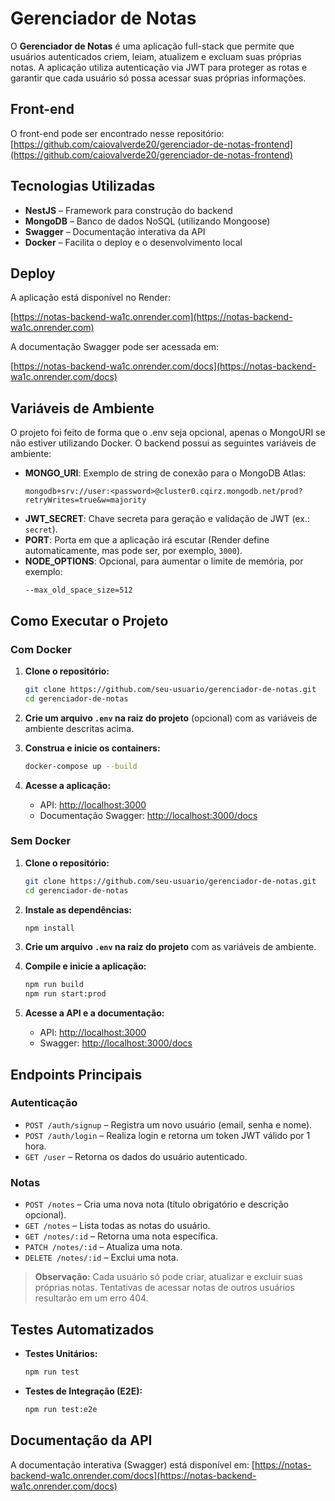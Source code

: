 # Gerenciador de Notas

O **Gerenciador de Notas** é uma aplicação full-stack que permite que usuários autenticados criem, leiam, atualizem e excluam suas próprias notas. A aplicação utiliza autenticação via JWT para proteger as rotas e garantir que cada usuário só possa acessar suas próprias informações.

## Front-end
O front-end pode ser encontrado nesse repositório:
[https://github.com/caiovalverde20/gerenciador-de-notas-frontend](https://github.com/caiovalverde20/gerenciador-de-notas-frontend)

## Tecnologias Utilizadas

- **NestJS** – Framework para construção do backend
- **MongoDB** – Banco de dados NoSQL (utilizando Mongoose)
- **Swagger** – Documentação interativa da API
- **Docker** – Facilita o deploy e o desenvolvimento local

## Deploy

A aplicação está disponível no Render:

[https://notas-backend-wa1c.onrender.com](https://notas-backend-wa1c.onrender.com)

A documentação Swagger pode ser acessada em:

[https://notas-backend-wa1c.onrender.com/docs](https://notas-backend-wa1c.onrender.com/docs)

## Variáveis de Ambiente

O projeto foi feito de forma que o .env seja opcional, apenas o MongoURI se não estiver utilizando Docker.
O backend possui as seguintes variáveis de ambiente:

- **MONGO_URI**: Exemplo de string de conexão para o MongoDB Atlas:
  ```
  mongodb+srv://user:<password>@cluster0.cqirz.mongodb.net/prod?retryWrites=true&w=majority
  ```
- **JWT_SECRET**: Chave secreta para geração e validação de JWT (ex.: `secret`).
- **PORT**: Porta em que a aplicação irá escutar (Render define automaticamente, mas pode ser, por exemplo, `3000`).
- **NODE_OPTIONS**: Opcional, para aumentar o limite de memória, por exemplo:
  ```
  --max_old_space_size=512
  ```

## Como Executar o Projeto

### Com Docker

1. **Clone o repositório:**
   ```bash
   git clone https://github.com/seu-usuario/gerenciador-de-notas.git
   cd gerenciador-de-notas
   ```

2. **Crie um arquivo `.env` na raiz do projeto** (opcional) com as variáveis de ambiente descritas acima.

3. **Construa e inicie os containers:**
   ```bash
   docker-compose up --build
   ```

4. **Acesse a aplicação:**
   - API: [http://localhost:3000](http://localhost:3000)
   - Documentação Swagger: [http://localhost:3000/docs](http://localhost:3000/docs)

### Sem Docker

1. **Clone o repositório:**
   ```bash
   git clone https://github.com/seu-usuario/gerenciador-de-notas.git
   cd gerenciador-de-notas
   ```

2. **Instale as dependências:**
   ```bash
   npm install
   ```

3. **Crie um arquivo `.env` na raiz do projeto** com as variáveis de ambiente.

4. **Compile e inicie a aplicação:**
   ```bash
   npm run build
   npm run start:prod
   ```

5. **Acesse a API e a documentação:**
   - API: [http://localhost:3000](http://localhost:3000)
   - Swagger: [http://localhost:3000/docs](http://localhost:3000/docs)

## Endpoints Principais

### Autenticação
- `POST /auth/signup` – Registra um novo usuário (email, senha e nome).
- `POST /auth/login` – Realiza login e retorna um token JWT válido por 1 hora.
- `GET /user` – Retorna os dados do usuário autenticado.

### Notas
- `POST /notes` – Cria uma nova nota (título obrigatório e descrição opcional).
- `GET /notes` – Lista todas as notas do usuário.
- `GET /notes/:id` – Retorna uma nota específica.
- `PATCH /notes/:id` – Atualiza uma nota.
- `DELETE /notes/:id` – Exclui uma nota.

> **Observação:** Cada usuário só pode criar, atualizar e excluir suas próprias notas. Tentativas de acessar notas de outros usuários resultarão em um erro 404.

## Testes Automatizados

- **Testes Unitários:**
  ```bash
  npm run test
  ```
- **Testes de Integração (E2E):**
  ```bash
  npm run test:e2e
  ```

## Documentação da API

A documentação interativa (Swagger) está disponível em:
[https://notas-backend-wa1c.onrender.com/docs](https://notas-backend-wa1c.onrender.com/docs)
